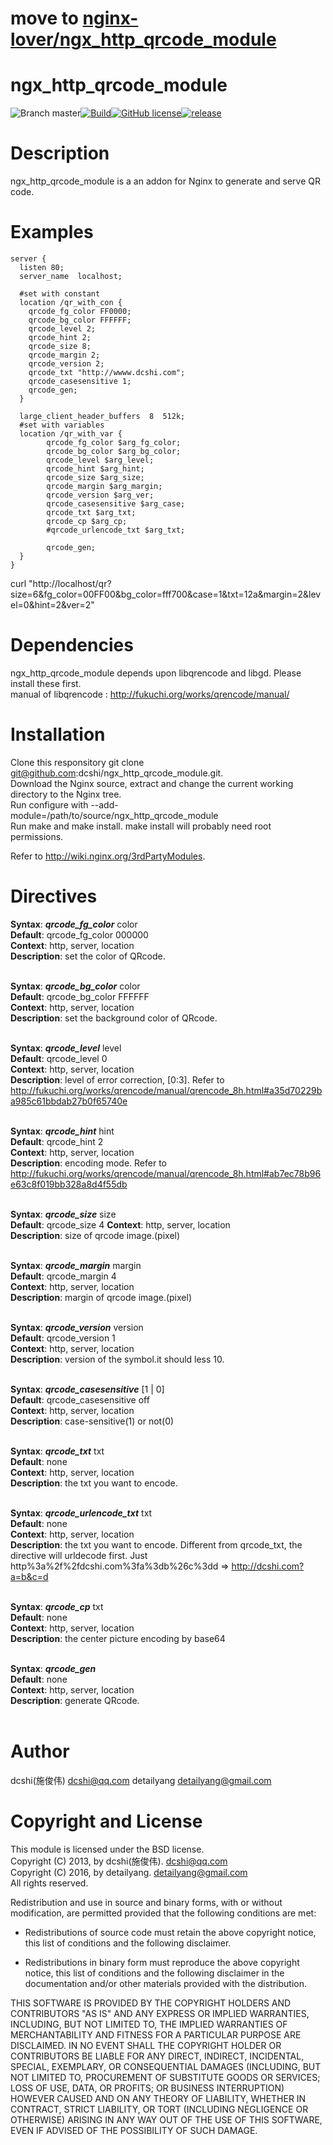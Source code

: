 
# move to [nginx-lover/ngx_http_qrcode_module](https://github.com/nginx-lover/ngx_http_qrcode_module)

ngx_http_qrcode_module
======================
![Branch master](https://img.shields.io/badge/branch-master-brightgreen.svg?style=flat-square)[![Build](https://api.travis-ci.org/detailyang/ngx_http_qrcode_module.svg)](https://travis-ci.org/detailyang/ngx_http_qrcode_module)[![GitHub license](https://img.shields.io/badge/license-MIT-blue.svg)](https://raw.githubusercontent.com/detailyang/ngx_http_qrcode_module/master/LICENSE)[![release](https://img.shields.io/github/release/detailyang/ngx_http_qrcode_module.svg)](https://github.com/detailyang/ngx_http_qrcode_module/releases)

Description
===========

ngx_http_qrcode_module is a an addon for Nginx to generate and serve QR code.

Examples
========

    server {
      listen 80;
      server_name  localhost;

      #set with constant
      location /qr_with_con {
        qrcode_fg_color FF0000;
        qrcode_bg_color FFFFFF;
        qrcode_level 2;
        qrcode_hint 2;
        qrcode_size 8;
        qrcode_margin 2;
        qrcode_version 2;
        qrcode_txt "http://wwww.dcshi.com";
        qrcode_casesensitive 1;
        qrcode_gen;
      }

      large_client_header_buffers  8  512k;
      #set with variables
  	  location /qr_with_var {
    		qrcode_fg_color $arg_fg_color;
    		qrcode_bg_color $arg_bg_color;
    		qrcode_level $arg_level;
    		qrcode_hint $arg_hint;
    		qrcode_size $arg_size;
    		qrcode_margin $arg_margin;
    		qrcode_version $arg_ver;
    		qrcode_casesensitive $arg_case;
    		qrcode_txt $arg_txt;
            qrcode_cp $arg_cp;
    		#qrcode_urlencode_txt $arg_txt;

    		qrcode_gen;
  	  }
    }

curl "http://localhost/qr?size=6&fg_color=00FF00&bg_color=fff700&case=1&txt=12a&margin=2&level=0&hint=2&ver=2"

Dependencies
============
ngx_http_qrcode_module depends upon libqrencode and libgd. Please install these first.
<br/>
manual of libqrencode : http://fukuchi.org/works/qrencode/manual/

Installation
============
Clone this responsitory git clone git@github.com:dcshi/ngx_http_qrcode_module.git.
<br/>
Download the Nginx source, extract and change the current working directory to the Nginx tree.
<br/>
Run configure with --add-module=/path/to/source/ngx_http_qrcode_module
<br/>
Run make and make install. make install will probably need root permissions.
<br/>

Refer to http://wiki.nginx.org/3rdPartyModules.

Directives
==========
**Syntax**: ***qrcode_fg_color*** color      
**Default**: qrcode_fg_color 000000       
**Context**: http, server, location       
**Description**: set the color of QRcode.        
<br/>

**Syntax**: ***qrcode_bg_color*** color       
**Default**: qrcode_bg_color FFFFFF        
**Context**: http, server, location        
**Description**: set the background color of QRcode.         
<br/>

**Syntax**: ***qrcode_level*** level          
**Default**: qrcode_level 0        
**Context**: http, server, location         
**Description**: level of error correction, [0:3]. Refer to          http://fukuchi.org/works/qrencode/manual/qrencode_8h.html#a35d70229ba985c61bbdab27b0f65740e       
<br/>

**Syntax**: ***qrcode_hint*** hint       
**Default**: qrcode_hint 2          
**Context**: http, server, location          
**Description**: encoding mode. Refer to            http://fukuchi.org/works/qrencode/manual/qrencode_8h.html#ab7ec78b96e63c8f019bb328a8d4f55db          
<br/>

**Syntax**: ***qrcode_size*** size          
**Default**: qrcode_size 4
**Context**: http, server, location        
**Description**: size of qrcode image.(pixel)        
<br/>

**Syntax**: ***qrcode_margin*** margin        
**Default**: qrcode_margin 4      
**Context**: http, server, location        
**Description**: margin of qrcode image.(pixel)        
<br/>

**Syntax**: ***qrcode_version*** version           
**Default**: qrcode_version 1        
**Context**: http, server, location       
**Description**: version of the symbol.it should less 10.        
<br/>

**Syntax**: ***qrcode_casesensitive*** [1 | 0]       
**Default**: qrcode_casesensitive off     
**Context**: http, server, location       
**Description**: case-sensitive(1) or not(0)       
<br/>

**Syntax**: ***qrcode_txt*** txt         
**Default**: none         
**Context**: http, server, location       
**Description**: the txt you want to encode.       
<br/>

**Syntax**: ***qrcode_urlencode_txt*** txt       
**Default**: none       
**Context**: http, server, location     
**Description**: the txt you want to encode. Different from qrcode_txt, the directive will urldecode first. Just http%3a%2f%2fdcshi.com%3fa%3db%26c%3dd => http://dcshi.com?a=b&c=d        
<br/>

**Syntax**: ***qrcode_cp*** txt           
**Default**: none       
**Context**: http, server, location      
**Description**: the center picture encoding by base64     
<br/>

**Syntax**: ***qrcode_gen***      
**Default**: none     
**Context**: http, server, location      
**Description**: generate QRcode.        
<br/>

Author
======
dcshi(施俊伟) <dcshi@qq.com>
detailyang  <detailyang@gmail.com>

Copyright and License
=====================
This module is licensed under the BSD license.         
Copyright (C) 2013, by dcshi(施俊伟). <dcshi@qq.com>       
Copyright (C) 2016, by detailyang. <detailyang@gmail.com>            
All rights reserved.

Redistribution and use in source and binary forms, with or without modification, are permitted provided that the following conditions are met:

  * Redistributions of source code must retain the above copyright notice, this list of conditions and the following disclaimer.

  * Redistributions in binary form must reproduce the above copyright notice, this list of conditions and
      the following disclaimer in the documentation and/or other materials provided with the distribution.

THIS SOFTWARE IS PROVIDED BY THE COPYRIGHT HOLDERS AND CONTRIBUTORS "AS IS" AND ANY EXPRESS OR IMPLIED WARRANTIES,
INCLUDING, BUT NOT LIMITED TO, THE IMPLIED WARRANTIES OF MERCHANTABILITY AND FITNESS FOR A PARTICULAR PURPOSE ARE DISCLAIMED.
IN NO EVENT SHALL THE COPYRIGHT HOLDER OR CONTRIBUTORS BE LIABLE FOR ANY DIRECT, INDIRECT, INCIDENTAL, SPECIAL, EXEMPLARY,
OR CONSEQUENTIAL DAMAGES (INCLUDING, BUT NOT LIMITED TO, PROCUREMENT OF SUBSTITUTE GOODS OR SERVICES; LOSS OF USE, DATA, OR PROFITS;
OR BUSINESS INTERRUPTION) HOWEVER CAUSED AND ON ANY THEORY OF LIABILITY, WHETHER IN CONTRACT, STRICT LIABILITY,
OR TORT (INCLUDING NEGLIGENCE OR OTHERWISE) ARISING IN ANY WAY OUT OF THE USE OF THIS SOFTWARE, EVEN IF ADVISED OF THE POSSIBILITY OF SUCH DAMAGE.
